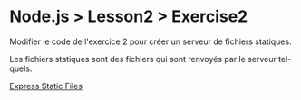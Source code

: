 # Node.js > Lesson2 > Exercise2

Modifier le code de l'exercice 2 pour créer un serveur de fichiers statiques.

Les fichiers statiques sont des fichiers qui sont renvoyés par le serveur tel-quels.

[Express Static Files](https://expressjs.com/en/starter/static-files.html)
